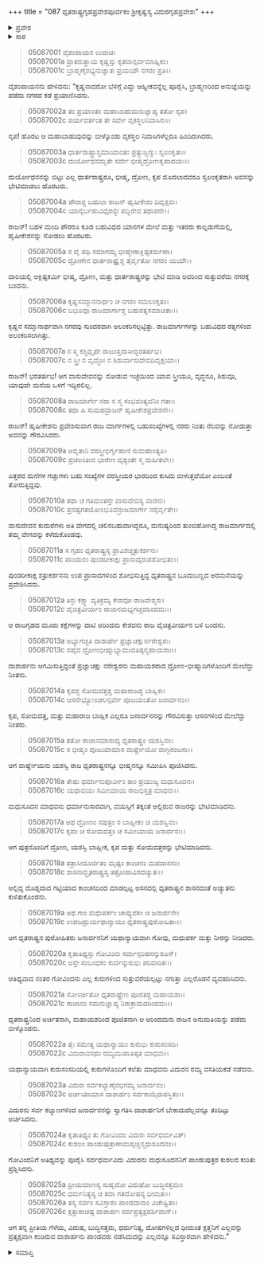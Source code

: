 +++
title = "087 ಧೃತರಾಷ್ಟ್ರಗೃಹಪ್ರವೇಶಪೂರ್ವಕಂ ಶ್ರೀಕೃಷ್ಣಸ್ಯ ವಿದುರಗೃಹಪ್ರವೇಶಃ"
+++

<details><summary>ಪ್ರವೇಶ</summary>


।।   ಓಂ ಓಂ ನಮೋ ನಾರಾಯಣಾಯ।।   ಶ್ರೀ ವೇದವ್ಯಾಸಾಯ ನಮಃ ।।

ಶ್ರೀ ಕೃಷ್ಣದ್ವೈಪಾಯನ ವೇದವ್ಯಾಸ ವಿರಚಿತ  

**ಶ್ರೀ ಮಹಾಭಾರತ**

**ಉದ್ಯೋಗ ಪರ್ವ**

**ಭಗವದ್ಯಾನ ಪರ್ವ**

**ಅಧ್ಯಾಯ 87**

</details>


<details><summary>ಸಾರ</summary>

ಕೃಷ್ಣನು ಹಸ್ತಿನಾಪುರವನ್ನು ಪ್ರವೇಶಿಸಿ ಧೃತರಾಷ್ಟ್ರನನ್ನು ಮತ್ತು ಇತರ ರಾಜರನ್ನು ಭೇಟಿಯಾದುದು (1-21). ಅನಂತರ ವಿದುರನ ಮನೆಗೆ ನಡೆದುದು (22-26).

</details>


> 05087001 ವೈಶಂಪಾಯನ ಉವಾಚ।  
05087001a ಪ್ರಾತರುತ್ಥಾಯ ಕೃಷ್ಣಸ್ತು ಕೃತವಾನ್ಸರ್ವಮಾಹ್ನಿಕಂ।   
05087001c ಬ್ರಾಹ್ಮಣೈರಭ್ಯನುಜ್ಞಾತಃ ಪ್ರಯಯೌ ನಗರಂ ಪ್ರತಿ।।

ವೈಶಂಪಾಯನನು ಹೇಳಿದನು: “ಕೃಷ್ಣನಾದರೋ ಬೆಳಿಗ್ಗೆ ಎದ್ದು ಆಹ್ನೀಕವನ್ನೆಲ್ಲ ಪೂರೈಸಿ, ಬ್ರಾಹ್ಮಣರಿಂದ ಅನುಜ್ಞೆಯನ್ನು ಪಡೆದು ನಗರದ ಕಡೆ ಪ್ರಯಾಣಿಸಿದನು.

> 05087002a ತಂ ಪ್ರಯಾಂತಂ ಮಹಾಬಾಹುಮನುಜ್ಞಾಪ್ಯ ತತೋ ನೃಪ।  
05087002c ಪರ್ಯವರ್ತಂತ ತೇ ಸರ್ವೇ ವೃಕಸ್ಥಲನಿವಾಸಿನಃ।।

ನೃಪ! ಹೊರಟ ಆ ಮಹಾಬಾಹುವುವನ್ನು ಬೀಳ್ಕೊಂಡು ವೃಕಸ್ಥಲ ನಿವಾಸಿಗಳೆಲ್ಲರೂ ಹಿಂದಿರುಗಿದರು.

> 05087003a ಧಾರ್ತರಾಷ್ಟ್ರಾಸ್ತಮಾಯಾಂತಂ ಪ್ರತ್ಯುಜ್ಜಗ್ಮುಃ ಸ್ವಲಂಕೃತಾಃ।  
05087003c ದುರ್ಯೋಧನಮೃತೇ ಸರ್ವೇ ಭೀಷ್ಮದ್ರೋಣಕೃಪಾದಯಃ।।

ದುರ್ಯೋಧನನನ್ನು ಬಿಟ್ಟು ಎಲ್ಲ ಧಾರ್ತರಾಷ್ಟ್ರರೂ, ಭೀಷ್ಮ, ದ್ರೋಣ, ಕೃಪ ಮೊದಲಾದವರೂ ಸ್ವಲಂಕೃತರಾಗಿ ಅವನನ್ನು ಭೇಟಿಮಾಡಲು ಹೊರಟರು.

> 05087004a ಪೌರಾಶ್ಚ ಬಹುಲಾ ರಾಜನ್ ಹೃಷೀಕೇಶಂ ದಿದೃಕ್ಷವಃ।   
05087004c ಯಾನೈರ್ಬಹುವಿಧೈರನ್ಯೇ ಪದ್ಭಿರೇವ ತಥಾಪರೇ।।

ರಾಜನ್! ಬಹಳ ಮಂದಿ ಪೌರರೂ ಕೂಡ ಬಹುವಿಧದ ಯಾನಗಳ ಮೇಲೆ ಮತ್ತು ಇತರರು ಕಾಲ್ನಡುಗೆಯಲ್ಲಿ, ಹೃಷೀಕೇಶನನ್ನು ನೋಡಲು ಹೊರಟರು.

> 05087005a ಸ ವೈ ಪಥಿ ಸಮಾಗಮ್ಯ ಭೀಷ್ಮೇಣಾಕ್ಲಿಷ್ಟಕರ್ಮಣಾ।  
05087005c ದ್ರೋಣೇನ ಧಾರ್ತರಾಷ್ಟ್ರೈಶ್ಚ ತೈರ್ವೃತೋ ನಗರಂ ಯಯೌ।।

ದಾರಿಯಲ್ಲಿ ಅಕ್ಲಿಷ್ಟಕರ್ಮಿ ಭೀಷ್ಮ, ದ್ರೋಣ, ಮತ್ತು ಧಾರ್ತರಾಷ್ಟ್ರರನ್ನು ಭೇಟಿ ಮಾಡಿ ಅವರಿಂದ ಸುತ್ತುವರೆದು ನಗರಕ್ಕೆ ಬಂದನು.

> 05087006a ಕೃಷ್ಣಸಮ್ಮಾನನಾರ್ಥಂ ಚ ನಗರಂ ಸಮಲಂಕೃತಂ।  
05087006c ಬಭೂವೂ ರಾಜಮಾರ್ಗಾಶ್ಚ ಬಹುರತ್ನಸಮಾಚಿತಾಃ।।

ಕೃಷ್ಣನ ಸಮ್ಮಾನಾರ್ಥವಾಗಿ ನಗರವು ಸುಂದರವಾಗಿ ಅಲಂಕರಿಸಲ್ಪಟ್ಟಿತ್ತು. ರಾಜಮಾರ್ಗಗಳನ್ನು ಬಹುವಿಧದ ರತ್ನಗಳಿಂದ ಅಲಂಕರಿಸಲಾಗಿತ್ತು.

> 05087007a ನ ಸ್ಮ ಕಶ್ಚಿದ್ಗೃಹೇ ರಾಜಂಸ್ತದಾಸೀದ್ಭರತರ್ಷಭ।   
05087007c ನ ಸ್ತ್ರೀ ನ ವೃದ್ಧೋ ನ ಶಿಶುರ್ವಾಸುದೇವದಿದೃಕ್ಷಯಾ।।

ರಾಜನ್! ಭರತರ್ಷಭ! ಆಗ ವಾಸುದೇವನನ್ನು ನೋಡುವ ಇಚ್ಛೆಯಿಂದ ಯಾವ ಸ್ತ್ರೀಯೂ, ವೃದ್ಧನೂ, ಶಿಶುವೂ, ಯಾವುದೇ ಮನೆಯ ಒಳಗೆ ಇದ್ದಿರಲಿಲ್ಲ.

> 05087008a ರಾಜಮಾರ್ಗೇ ನರಾ ನ ಸ್ಮ ಸಂಭವಂತ್ಯವನಿಂ ಗತಾಃ।  
05087008c ತಥಾ ಹಿ ಸುಮಹದ್ರಾಜನ್ ಹೃಷೀಕೇಶಪ್ರವೇಶನೇ।।

ರಾಜನ್! ಹೃಷೀಕೇಶನು ಪ್ರವೇಶಿಸುವಾಗ ರಾಜ ಮಾರ್ಗಗಳಲ್ಲಿ ಬಹುಸಂಖ್ಯೆಗಳಲ್ಲಿ ನರರು ನಿಂತು ನೆಲವನ್ನು ನೋಡುತ್ತಾ ಅವನನ್ನು ಗೌರವಿಸಿದರು.

> 05087009a ಆವೃತಾನಿ ವರಸ್ತ್ರೀಭಿರ್ಗೃಹಾಣಿ ಸುಮಹಾಂತ್ಯಪಿ।  
05087009c ಪ್ರಚಲಂತೀವ ಭಾರೇಣ ದೃಶ್ಯಂತೇ ಸ್ಮ ಮಹೀತಲೇ।।

ಎತ್ತರದ ಮನೆಗಳ ಗಚ್ಚುಗಳು ಬಹು ಸಂಖ್ಯೆಗಳ ವರಸ್ತ್ರೀಯರ ಭಾರದಿಂದ ಕುಸಿದು ಬೀಳುತ್ತವೆಯೋ ಎಂಬಂತೆ ತೋರುತ್ತಿದ್ದವು.

> 05087010a ತಥಾ ಚ ಗತಿಮಂತಸ್ತೇ ವಾಸುದೇವಸ್ಯ ವಾಜಿನಃ।  
05087010c ಪ್ರನಷ್ಟಗತಯೋಽಭೂವನ್ರಾಜಮಾರ್ಗೇ ನರೈರ್ವೃತೇ।।

ವಾಸುದೇವನ ಕುದುರೆಗಳು ಅತಿ ವೇಗದಲ್ಲಿ ಚಲಿಸಬಹುದಾಗಿದ್ದರೂ, ಮನುಷ್ಯರಿಂದ ತುಂಬಿಹೋಗಿದ್ದ ರಾಜಮಾರ್ಗದಲ್ಲಿ ತಮ್ಮ ವೇಗವನ್ನು ಕಳೆದುಕೊಂಡವು.

> 05087011a ಸ ಗೃಹಂ ಧೃತರಾಷ್ಟ್ರಸ್ಯ ಪ್ರಾವಿಶಚ್ಚತ್ರುಕರ್ಶನಃ।  
05087011c ಪಾಂಡುರಂ ಪುಂಡರೀಕಾಕ್ಷಃ ಪ್ರಾಸಾದೈರುಪಶೋಭಿತಂ।।

ಪುಂಡರೀಕಾಕ್ಷ ಶತ್ರುಕರ್ಶನನು ಉಪ ಪ್ರಾಸಾದಗಳಿಂದ ಶೋಭಿಸುತ್ತಿದ್ದ ಧೃತರಾಷ್ಟ್ರನ ಬೂದುಬಣ್ಣದ ಅರಮನೆಯನ್ನು ಪ್ರವೇಶಿಸಿದನು.

> 05087012a ತಿಸ್ರಃ ಕಕ್ಷ್ಯಾ ವ್ಯತಿಕ್ರಮ್ಯ ಕೇಶವೋ ರಾಜವೇಶ್ಮನಃ।  
05087012c ವೈಚಿತ್ರವೀರ್ಯಂ ರಾಜಾನಮಭ್ಯಗಚ್ಚದರಿಂದಮಃ।।

ಆ ರಾಜಗೃಹದ ಮೂರು ಕಕ್ಷೆಗಳನ್ನು ದಾಟಿ ಅರಿಂದಮ ಕೇಶವನು ರಾಜ ವೈಚಿತ್ರವೀರ್ಯನ ಬಳಿ ಬಂದನು.

> 05087013a ಅಭ್ಯಾಗಚ್ಚತಿ ದಾಶಾರ್ಹೇ ಪ್ರಜ್ಞಾಚಕ್ಷುರ್ನರೇಶ್ವರಃ।  
05087013c ಸಹೈವ ದ್ರೋಣಭೀಷ್ಮಾಭ್ಯಾಮುದತಿಷ್ಠನ್ಮಹಾಯಶಾಃ।।

ದಾಶಾರ್ಹನು ಆಗಮಿಸುತ್ತಿದ್ದಂತೆ ಪ್ರಜ್ಞಾಚಕ್ಷು ನರೇಶ್ವರನು ಮಹಾಯಶರಾದ ದ್ರೋಣ-ಭೀಷ್ಮಾದಿಗಳೊಂದಿಗೆ ಮೇಲೆದ್ದು ನಿಂತನು.

> 05087014a ಕೃಪಶ್ಚ ಸೋಮದತ್ತಶ್ಚ ಮಹಾರಾಜಶ್ಚ ಬಾಹ್ಲಿಕಃ।  
05087014c ಆಸನೇಭ್ಯೋಽಚಲನ್ಸರ್ವೇ ಪೂಜಯಂತೋ ಜನಾರ್ದನಂ।।

ಕೃಪ, ಸೋಮದತ್ತ, ಮತ್ತು ಮಹಾರಾಜ ಬಾಹ್ಲಿಕ ಎಲ್ಲರೂ ಜನಾರ್ದನನನ್ನು ಗೌರವಿಸುತ್ತಾ ಆಸನಗಳಿಂದ ಮೇಲೆದ್ದು ನಿಂತರು.

> 05087015a ತತೋ ರಾಜಾನಮಾಸಾದ್ಯ ಧೃತರಾಷ್ಟ್ರಂ ಯಶಸ್ವಿನಂ।   
05087015c ಸ ಭೀಷ್ಮಂ ಪೂಜಯಾಮಾಸ ವಾರ್ಷ್ಣೇಯೋ ವಾಗ್ಭಿರಂಜಸಾ।।

ಆಗ ವಾರ್ಷ್ಣೇಯನು ಯಶಸ್ವಿ ರಾಜ ಧೃತರಾಷ್ಟ್ರನನ್ನೂ ಭೀಷ್ಮನನ್ನೂ ಸಮೀಪಿಸಿ ಪೂಜಿಸಿದನು.

> 05087016a ತೇಷು ಧರ್ಮಾನುಪೂರ್ವೀಂ ತಾಂ ಪ್ರಯುಜ್ಯ ಮಧುಸೂದನಃ।  
05087016c ಯಥಾವಯಃ ಸಮೀಯಾಯ ರಾಜಭಿಸ್ತತ್ರ ಮಾಧವಃ।।

ಮಧುಸೂದನ ಮಾಧವನು ಧರ್ಮಾನುಸಾರವಾಗಿ, ವಯಸ್ಸಿಗೆ ತಕ್ಕಂತೆ ಅಲ್ಲಿರುವ ರಾಜರನ್ನು ಭೇಟಿಮಾಡಿದನು.

> 05087017a ಅಥ ದ್ರೋಣಂ ಸಪುತ್ರಂ ಸ ಬಾಹ್ಲೀಕಂ ಚ ಯಶಸ್ವಿನಂ।  
05087017c ಕೃಪಂ ಚ ಸೋಮದತ್ತಂ ಚ ಸಮೀಯಾಯ ಜನಾರ್ದನಃ।।

ಆಗ ಪುತ್ರನೊಂದಿಗೆ ದ್ರೋಣ, ಯಶಸ್ವಿ ಬಾಹ್ಲೀಕ, ಕೃಪ ಮತ್ತು ಸೋಮದತ್ತರನ್ನು ಭೇಟಿಮಾಡಿದನು.

> 05087018a ತತ್ರಾಸೀದೂರ್ಜಿತಂ ಮೃಷ್ಟಂ ಕಾಂಚನಂ ಮಹದಾಸನಂ।   
05087018c ಶಾಸನಾದ್ಧೃತರಾಷ್ಟ್ರಸ್ಯ ತತ್ರೋಪಾವಿಶದಚ್ಯುತಃ।।

ಅಲ್ಲಿದ್ದ ದೊಡ್ಡದಾದ ಗಟ್ಟಿಯಾದ ಕಾಂಚನದಿಂದ ಮಾಡಲ್ಪಟ್ಟ ಆಸನದಲ್ಲಿ ಧೃತರಾಷ್ಟ್ರನ ಶಾಸನದಂತೆ ಅಚ್ಯುತನು ಕುಳಿತುಕೊಂಡನು.

> 05087019a ಅಥ ಗಾಂ ಮಧುಪರ್ಕಂ ಚಾಪ್ಯುದಕಂ ಚ ಜನಾರ್ದನೇ।  
05087019c ಉಪಜಹ್ರುರ್ಯಥಾನ್ಯಾಯಂ ಧೃತರಾಷ್ಟ್ರಪುರೋಹಿತಾಃ।।

ಆಗ ಧೃತರಾಷ್ಟ್ರನ ಪುರೋಹಿತರು ಜನಾರ್ದನನಿಗೆ ಯಥಾನ್ಯಾಯವಾಗಿ ಗೋವು, ಮಧುಪರ್ಕ ಮತ್ತು ನೀರನ್ನು ನೀಡಿದರು.

> 05087020a ಕೃತಾತಿಥ್ಯಸ್ತು ಗೋವಿಂದಃ ಸರ್ವಾನ್ಪರಿಹಸನ್ಕುರೂನ್।  
05087020c ಆಸ್ತೇ ಸಂಬಂಧಕಂ ಕುರ್ವನ್ಕುರುಭಿಃ ಪರಿವಾರಿತಃ।।

ಆತಿಥ್ಯವಾದ ನಂತರ ಗೋವಿಂದನು ಎಲ್ಲ ಕುರುಗಳಿಂದ ಸುತ್ತುವರೆಯಲ್ಪಟ್ಟು ನಗುತ್ತಾ ಎಲ್ಲರೊಡನೆ ವ್ಯವಹರಿಸಿದನು.

> 05087021a ಸೋಽರ್ಚಿತೋ ಧೃತರಾಷ್ಟ್ರೇಣ ಪೂಜಿತಶ್ಚ ಮಹಾಯಶಾಃ।   
05087021c ರಾಜಾನಂ ಸಮನುಜ್ಞಾಪ್ಯ ನಿರಾಕ್ರಾಮದರಿಂದಮಃ।।

ಧೃತರಾಷ್ಟ್ರನಿಂದ ಅರ್ಚಿತನಾಗಿ, ಮಹಾಯಶರಿಂದ ಪೂಜಿತನಾಗಿ ಆ ಅರಿಂದಮನು ರಾಜನ ಅನುಮತಿಯನ್ನು ಪಡೆದು ಬೀಳ್ಕೊಂಡನು.

> 05087022a ತೈಃ ಸಮೇತ್ಯ ಯಥಾನ್ಯಾಯಂ ಕುರುಭಿಃ ಕುರುಸಂಸದಿ।  
05087022c ವಿದುರಾವಸಥಂ ರಮ್ಯಮುಪಾತಿಷ್ಠತ ಮಾಧವಃ।।

ಯಥಾನ್ಯಾಯವಾಗಿ ಕುರುಸಂಸದಿಯಲ್ಲಿ ಕುರುಗಳೊಂದಿಗೆ ಕಲೆತು ಮಾಧವನು ವಿದುರನ ರಮ್ಯ ವಸತಿಯಕಡೆ ನಡೆದನು.

> 05087023a ವಿದುರಃ ಸರ್ವಕಲ್ಯಾಣೈರಭಿಗಮ್ಯ ಜನಾರ್ದನಂ।  
05087023c ಅರ್ಚಯಾಮಾಸ ದಾಶಾರ್ಹಂ ಸರ್ವಕಾಮೈರುಪಸ್ಥಿತಂ।।

ವಿದುರನು ಸರ್ವ ಕಲ್ಯಾಣಗಳಿಂದ ಜನಾರ್ದನನನ್ನು ಸ್ವಾಗತಿಸಿ ದಾಶಾರ್ಹನಿಗೆ ಬೇಕಾದುದೆಲ್ಲವನ್ನೂ ತಂದಿಟ್ಟು ಅರ್ಚಿಸಿದನು.

> 05087024a ಕೃತಾತಿಥ್ಯಂ ತು ಗೋವಿಂದಂ ವಿದುರಃ ಸರ್ವಧರ್ಮವಿತ್।  
05087024c ಕುಶಲಂ ಪಾಂಡುಪುತ್ರಾಣಾಮಪೃಚ್ಚನ್ಮಧುಸೂದನಂ।।

ಗೋವಿಂದನಿಗೆ ಆತಿಥ್ಯವನ್ನು ಪೂರೈಸಿ ಸರ್ವಧರ್ಮವಿದು ವಿದುರನು ಮಧುಸೂದನನಿಗೆ ಪಾಂಡುಪುತ್ರರ ಕುಶಲದ ಕುರಿತು ಪ್ರಶ್ನಿಸಿದನು.

> 05087025a ಪ್ರೀಯಮಾಣಸ್ಯ ಸುಹೃದೋ ವಿದುಷೋ ಬುದ್ಧಿಸತ್ತಮಃ।  
05087025c ಧರ್ಮನಿತ್ಯಸ್ಯ ಚ ತದಾ ಗತದೋಷಸ್ಯ ಧೀಮತಃ।।  
05087026a ತಸ್ಯ ಸರ್ವಂ ಸವಿಸ್ತಾರಂ ಪಾಂಡವಾನಾಂ ವಿಚೇಷ್ಟಿತಂ।  
05087026c ಕ್ಷತ್ತುರಾಚಷ್ಟ ದಾಶಾರ್ಹಃ ಸರ್ವಪ್ರತ್ಯಕ್ಷದರ್ಶಿವಾನ್।।

ಆಗ ತನ್ನ ಪ್ರೀತಿಯ ಗೆಳೆಯ, ವಿದುಷ, ಬುದ್ಧಿಸತ್ತಮ, ಧರ್ಮನಿತ್ಯ, ದೋಷಗಳಿಲ್ಲದ ಧೀಮಂತ ಕ್ಷತ್ತನಿಗೆ ಎಲ್ಲವನ್ನು ಪ್ರತ್ಯಕ್ಷವಾಗಿ ಕಂಡಿರುವ ದಾಶಾರ್ಹನು ಪಾಂಡವರು ನಡೆಸಿದುದನ್ನು ಎಲ್ಲವನ್ನೂ ಸವಿಸ್ತಾರವಾಗಿ ಹೇಳಿದನು.”



<details><summary>ಸಮಾಪ್ತಿ</summary>


ಇತಿ ಶ್ರೀ ಮಹಾಭಾರತೇ ಉದ್ಯೋಗ ಪರ್ವಣಿ ಭಗವದ್ಯಾನ ಪರ್ವಣಿ ಧೃತರಾಷ್ಟ್ರಗೃಹಪ್ರವೇಶಪೂರ್ವಕಂ ಶ್ರೀಕೃಷ್ಣಸ್ಯ ವಿದುರಗೃಹಪ್ರವೇಶೇ ಸಪ್ತಶೀತಿತಮೋಽಧ್ಯಾಯಃ।  
ಇದು ಶ್ರೀ ಮಹಾಭಾರತದಲ್ಲಿ ಉದ್ಯೋಗ ಪರ್ವದಲ್ಲಿ ಭಗವದ್ಯಾನ ಪರ್ವದಲ್ಲಿ ಧೃತರಾಷ್ಟ್ರನ ಗೃಹಪ್ರವೇಶದ ಪೂರ್ವಕವಾಗಿ ಶ್ರೀಕೃಷ್ಣನು ವಿದುರನ ಗೃಹಪ್ರವೇಶಿಸಿದುದು ಎನ್ನುವ ಎಂಭತ್ತೇಳನೆಯ ಅಧ್ಯಾಯವು.


</details>
